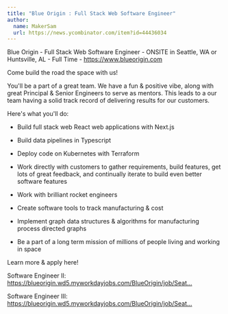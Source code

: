 ```yaml
---
title: "Blue Origin : Full Stack Web Software Engineer"
author:
  name: MakerSam
  url: https://news.ycombinator.com/item?id=44436034
---
```

Blue Origin - Full Stack Web Software Engineer - ONSITE in Seattle, WA or Huntsville, AL - Full Time - <a href="https:&#x2F;&#x2F;www.blueorigin.com" rel="nofollow">https:&#x2F;&#x2F;www.blueorigin.com</a>

Come build the road the space with us!

You&#x27;ll be a part of a great team. We have a fun &amp; positive vibe, along with great Principal &amp; Senior Engineers to serve as mentors. This leads to a our team having a solid track record of delivering results for our customers.

Here&#x27;s what you&#x27;ll do:

- Build full stack web React web applications with Next.js

- Build data pipelines in Typescript

- Deploy code on Kubernetes with Terraform

- Work directly with customers to gather requirements, build features, get lots of great feedback, and continually iterate to build even better software features

- Work with brilliant rocket engineers

- Create software tools to track manufacturing &amp; cost

- Implement graph data structures &amp; algorithms for manufacturing process directed graphs

- Be a part of a long term mission of millions of people living and working in space

Learn more &amp; apply here!

Software Engineer II: <a href="https:&#x2F;&#x2F;blueorigin.wd5.myworkdayjobs.com&#x2F;BlueOrigin&#x2F;job&#x2F;Seattle-WA&#x2F;Software-Engineer-II_R52596" rel="nofollow">https:&#x2F;&#x2F;blueorigin.wd5.myworkdayjobs.com&#x2F;BlueOrigin&#x2F;job&#x2F;Seat...</a>

Software Engineer III: <a href="https:&#x2F;&#x2F;blueorigin.wd5.myworkdayjobs.com&#x2F;BlueOrigin&#x2F;job&#x2F;Seattle-WA&#x2F;Software-Engineer-III_R52595-1" rel="nofollow">https:&#x2F;&#x2F;blueorigin.wd5.myworkdayjobs.com&#x2F;BlueOrigin&#x2F;job&#x2F;Seat...</a>
<JobApplication />
